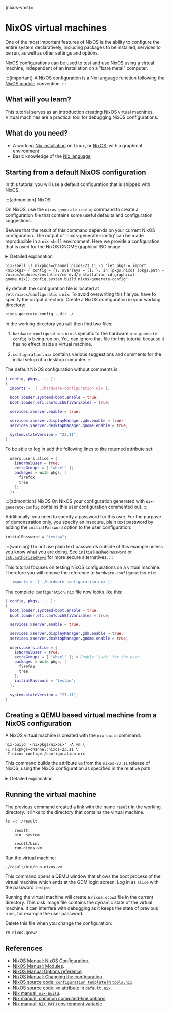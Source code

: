 (nixos-vms)=

# NixOS virtual machines

One of the most important features of NixOS is the ability to configure the entire system declaratively, including packages to be installed, services to be run, as well as other settings and options.

NixOS configurations can be used to test and use NixOS using a virtual machine, independent of an installation on a "bare metal" computer.

:::{important}
A NixOS configuration is a Nix language function following the [NixOS module](https://nixos.org/manual/nixos/stable/index.html#sec-writing-modules) convention.
:::

## What will you learn?

This tutorial serves as an introduction creating NixOS virtual machines.
Virtual machines are a practical tool for debugging NixOS configurations.

## What do you need?

- A working [Nix installation](https://nixos.org/manual/nix/stable/installation/installation.html) on Linux, or [NixOS](https://nixos.org/manual/nixos/stable/index.html#sec-installation), with a graphical environment
- Basic knowledge of the [Nix language](reading-nix-language)

## Starting from a default NixOS configuration

In this tutorial you will use a default configuration that is shipped with NixOS.

:::{admonition} NixOS

On NixOS, use the `nixos-generate-config` command to create a configuration file that contains some useful defaults and configuration suggestions.

Beware that the result of this command depends on your current NixOS configuration.
The output of 'nixos-generate-config' can be made reproducible in a `nix-shell` environment.
Here we provide a configuration that is used for the NixOS GNOME graphical ISO image:

<details><summary> Detailed explanation </summary>
<!-- I would prefer :::{dropdown} but ::: cannot be nested i think -->

The following bash command uses `cat` to let us use line breaks for improved readability.
First we provide `nixpkgs` from a [channel](ref-pinning-nixpkgs).
We [import](reading-nix-language-import) `nixpkgs` to make it available in the current scope, under the name `pkgs`.
In our case `nixpkgs` is in the nix store.
To get it's path we look it up using the name `pkgs.path`.
We make the absolute path to `installation-cd-graphical-gnome.nix` under the name `iso-config` available.
This file is used to generate the NixOS GNOME graphical ISO image.
This path is given to the [`pkgs.nixos` function](https://nix-community.github.io/docnix/reference/pkgs/pkgs-nixos/) to generate `gnome-nixos`.
From `gnome-nixos` we take `config.system.build.nixos-generate-config`.
Because Nix is lazy, only the necessary parts of `gnome-nixos` are instantiated.
For example, no new version of gnome is made available in the store.

```bash
nix-shell -I nixpkgs=channel:nixos-23.11 -p "$(cat <<EOF
let
  pkgs = import <nixpkgs> { config = {}; overlays = []; };
  iso-config = pkgs.path + /nixos/modules/installer/cd-dvd/installation-cd-graphical-gnome.nix;
  gnome-nixos = pkgs.nixos iso-config;
in gnome-nixos.config.system.build.nixos-generate-config
EOF
)"
```

The following shell command aims to be short.
It uses `(...)` to evaluate functions instead of assigning their result to names.
We still need to use `let pkgs = ... in` to override the name `pkgs`, so that we use the functions from the specified nixpkgs and not from the current installation of Nix.

</details>

```shell-session
nix-shell -I nixpkgs=channel:nixos-23.11 -p "let pkgs = import <nixpkgs> { config = {}; overlays = []; }; in (pkgs.nixos (pkgs.path + /nixos/modules/installer/cd-dvd/installation-cd-graphical-gnome.nix)).config.system.build.nixos-generate-config"
```

By default, the configuration file is located at `/etc/nixos/configuration.nix`.
To avoid overwriting this file you have to specify the output directory.
Create a NixOS configuration in your working directory:

```shell-session
nixos-generate-config --dir ./
```

In the working directory you will then find two files:

1. `hardware-configuration.nix` is specific to the hardware `nix-generate-config` is being run on.
   You can ignore that file for this tutorial because it has no effect inside a virtual machine.

2. `configuration.nix` contains various suggestions and comments for the initial setup of a desktop computer.
:::

The default NixOS configuration without comments is:

```nix
{ config, pkgs, ... }:
{
  imports =  [ ./hardware-configuration.nix ];

  boot.loader.systemd-boot.enable = true;
  boot.loader.efi.canTouchEfiVariables = true;

  services.xserver.enable = true;

  services.xserver.displayManager.gdm.enable = true;
  services.xserver.desktopManager.gnome.enable = true;

  system.stateVersion = "23.11";
}
```

To be able to log in add the following lines to the returned attribute set:

```nix
  users.users.alice = {
    isNormalUser = true;
    extraGroups = [ "wheel" ];
    packages = with pkgs; [
      firefox
      tree
    ];
  };
```

:::{admonition} NixOS
On NixOS your configuration generated with `nix-generate-config` contains this user configuration commented out.
:::

Additionally, you need to specify a password for this user.
For the purpose of demonstration only, you specify an insecure, plain text password by adding the `initialPassword` option to the user configuration:

```nix
initialPassword = "testpw";
```

:::{warning}
Do not use plain text passwords outside of this example unless you know what you are doing. See [`initialHashedPassword`](https://nixos.org/manual/nixos/stable/options.html#opt-users.extraUsers._name_.initialHashedPassword) or [`ssh.authorizedKeys`](https://nixos.org/manual/nixos/stable/options.html#opt-users.extraUsers._name_.openssh.authorizedKeys.keys) for more secure alternatives.
:::

This tutorial focuses on testing NixOS configurations on a virtual machine.
Therefore you will remove the reference to `hardware-configuration.nix`:

```diff
-  imports =  [ ./hardware-configuration.nix ];
```

The complete `configuration.nix` file now looks like this:

```nix
{ config, pkgs, ... }:
{
  boot.loader.systemd-boot.enable = true;
  boot.loader.efi.canTouchEfiVariables = true;

  services.xserver.enable = true;

  services.xserver.displayManager.gdm.enable = true;
  services.xserver.desktopManager.gnome.enable = true;

  users.users.alice = {
    isNormalUser = true;
    extraGroups = [ "wheel" ]; # Enable ‘sudo’ for the user.
    packages = with pkgs; [
      firefox
      tree
    ];
    initialPassword = "testpw";
  };

  system.stateVersion = "23.11";
}
```

## Creating a QEMU based virtual machine from a NixOS configuration

A NixOS virtual machine is created with the `nix-build` command:

```shell-session
nix-build '<nixpkgs/nixos>' -A vm \
-I nixpkgs=channel:nixos-23.11 \
-I nixos-config=./configuration.nix
```

This command builds the attribute `vm` from the `nixos-23.11` release of NixOS, using the NixOS configuration as specified in the relative path.

<details><summary> Detailed explanation </summary>

- The positional argument to [`nix-build`](https://nixos.org/manual/nix/stable/command-ref/nix-build.html) is a path to the derivation to be built.
  That path can be obtained from [a Nix expression that evaluates to a derivation](derivations).

  The virtual machine build helper is defined in NixOS, which is part of the [`nixpkgs` repository](https://github.com/NixOS/nixpkgs).
  Therefore we use the [lookup path](lookup-path-tutorial) `<nixpkgs/nixos>`.

- The [`-A` option](https://nixos.org/manual/nix/stable/command-ref/opt-common.html#opt-attr) specifies the attribute to pick from the provided Nix expression `<nixpkgs/nixos>`.

  To build the virtual machine, we choose the `vm` attribute as defined in [`nixos/default.nix`](https://github.com/NixOS/nixpkgs/blob/7c164f4bea71d74d98780ab7be4f9105630a2eba/nixos/default.nix#L19).

- The [`-I` option](https://nixos.org/manual/nix/stable/command-ref/opt-common.html#opt-I) prepends entries to the search path.

  Here we set `nixpkgs` to refer to a [specific version of Nixpkgs](ref-pinning-nixpkgs) and set `nix-config` to the `configuration.nix` file in the current directory.

:::{admonition} NixOS
On NixOS the `$NIX_PATH` environment variable is usually set up automatically, and there is also [a convenience command for building virtual machines](https://nixos.org/manual/nixos/stable/#sec-changing-config).
You can use the current version of `nixpkgs` to build the virtual machine like this:
```shell-session
nixos-rebuild build-vm -I nixos-config=./configuration.nix
```
:::

</details>

## Running the virtual machine

The previous command created a link with the name `result` in the working directory.
It links to the directory that contains the virtual machine.

```shell-session
ls -R ./result
```

```console
    result:
    bin  system

    result/bin:
    run-nixos-vm
```

Run the virtual machine:

```shell-session
./result/bin/run-nixos-vm
```

This command opens a QEMU window that shows the boot process of the virtual machine which ends at the GDM login screen.
Log in as `alice` with the password `testpw`.

Running the virtual machine will create a `nixos.qcow2` file in the current directory.
This disk image file contains the dynamic state of the virtual machine.
It can interfere with debugging as it keeps the state of previous runs, for example the user password.

Delete this file when you change the configuration:

```shell-session
rm nixos.qcow2
```

## References

- [NixOS Manual: NixOS Configuration](https://nixos.org/manual/nixos/stable/index.html#ch-configuration).
- [NixOS Manual: Modules](https://nixos.org/manual/nixos/stable/index.html#sec-writing-modules).
- [NixOS Manual Options reference](https://nixos.org/manual/nixos/stable/options.html).
- [NixOS Manual: Changing the configuration](https://nixos.org/manual/nixos/stable/#sec-changing-config).
- [NixOS source code: `configuration template` in `tools.nix`](https://github.com/NixOS/nixpkgs/blob/4e0525a8cdb370d31c1e1ba2641ad2a91fded57d/nixos/modules/installer/tools/tools.nix#L122-L226).
- [NixOS source code: `vm` attribute in `default.nix`](https://github.com/NixOS/nixpkgs/blob/master/nixos/default.nix).
- [Nix manual: `nix-build`](https://nixos.org/manual/nix/stable/command-ref/nix-build.html).
- [Nix manual: common command-line options](https://nixos.org/manual/nix/stable/command-ref/opt-common.html).
- [Nix manual: `NIX_PATH` environment variable](https://nixos.org/manual/nix/stable/command-ref/env-common.html#env-NIX_PATH).
